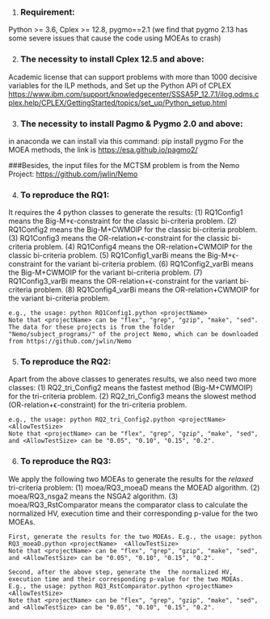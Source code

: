 1. ### Requirement:
Python >= 3.6, Cplex >= 12.8, pygmo==2.1 (we find that pygmo 2.13 has some severe issues that cause the code using MOEAs to crash)

2. ###  The necessity to install Cplex 12.5 and above:
Academic license that can support problems with more than 1000 decisive variables for the ILP methods, and Set up the Python API of CPLEX https://www.ibm.com/support/knowledgecenter/SSSA5P_12.7.1/ilog.odms.cplex.help/CPLEX/GettingStarted/topics/set_up/Python_setup.html

3. ### The necessity to install Pagmo & Pygmo 2.0 and above: 
in anaconda we can install via this command: pip install pygmo
For the MOEA methods, the link is https://esa.github.io/pagmo2/

###Besides, the input files for the MCTSM problem is from the Nemo Project: https://github.com/jwlin/Nemo

4. ### To reproduce the RQ1:
It requires the 4 python classes to generate the results: 
	(1) RQ1Config1 means the Big-M+ϵ-constraint for the classic bi-criteria problem.
	(2) RQ1Config2 means the Big-M+CWMOIP for the classic bi-criteria problem.
	(3) RQ1Config3 means the OR-relation+ϵ-constraint for the classic bi-criteria problem.
	(4) RQ1Config4 means the OR-relation+CWMOIP for the classic bi-criteria problem.
	(5) RQ1Config1_varBi means the Big-M+ϵ-constraint for the variant bi-criteria problem.
	(6) RQ1Config2_varBi means the Big-M+CWMOIP for the variant bi-criteria problem.
	(7) RQ1Config3_varBi means the OR-relation+ϵ-constraint for the variant bi-criteria problem.
	(8) RQ1Config4_varBi means the OR-relation+CWMOIP for the variant bi-criteria problem.
	
	e.g., the usage: python RQ1Config1.python <projectName>  
	Note that <projectName> can be "flex", "grep", "gzip", "make", "sed". The data for these projects is from the folder "Nemo/subject_programs/" of the project Nemo, which can be downloaded from https://github.com/jwlin/Nemo 

5.  ### To reproduce the RQ2:
Apart from the above classes to generates results, we also need two more classes:
	(1) RQ2_tri_Config2 means the fastest method (Big-M+CWMOIP) for the tri-criteria problem.
	(2) RQ2_tri_Config3 means the slowest method (OR-relation+ϵ-constraint) for the tri-criteria problem.
	
	e.g., the usage: python RQ2_tri_Config2.python <projectName>  <AllowTestSize>
	Note that <projectName> can be "flex", "grep", "gzip", "make", "sed", and <AllowTestSize> can be "0.05", "0.10", "0.15", "0.2".
	
6. ### To reproduce the RQ3:
We apply the following two MOEAs to generate the results for the *relaxed* tri-criteria problem: 
	(1) moea/RQ3_moeaD means the MOEAD algorithm.
	(2) moea/RQ3_nsga2 means the NSGA2 algorithm.
	(3) moea/RQ3_RstComparator means the comparator class to calculate the normalized HV, execution time and their corresponding p-value for the two MOEAs. 
	
	First, generate the results for the two MOEAs. E.g., the usage: python RQ3_moeaD.python <projectName>  <AllowTestSize>
	Note that <projectName> can be "flex", "grep", "gzip", "make", "sed", and <AllowTestSize> can be "0.05", "0.10", "0.15", "0.2".
	
	Second, after the above step, generate the  the normalized HV, execution time and their corresponding p-value for the two MOEAs.
	E.g., the usage: python RQ3_RstComparator.python <projectName>  <AllowTestSize>	
	Note that <projectName> can be "flex", "grep", "gzip", "make", "sed", and <AllowTestSize> can be "0.05", "0.10", "0.15", "0.2".
